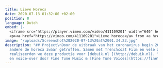 ```yaml
---
title: Lieve Horeca
date: 2020-07-13 01:32:00 +02:00
position: 0
language: Dutch
embed: |-
  <iframe src="https://player.vimeo.com/video/411109201" width="640" height="360" frameborder="0" allow="autoplay; fullscreen" allowfullscreen></iframe>
  <p><a href="https://vimeo.com/411109201">Lieve horeca</a> from <a href="https://vimeo.com/user7595505">Trenchcoat Film</a> on <a href="https://vimeo.com">Vimeo</a>.</p>
image: "/uploads/Screenshot%202020-07-13%20at%2001.34.23.jpg"
description: "## Project\nDoor de uitbraak van het coronavirus begin 2019 werd onder
  andere de horeca zwaar getroffen. Samen met Trenchcoat Film en vele andere professionals
  realiseerden we deze productie voor [debuik.nl ](http://debuik.nl). \n\n## Audio\nSounddesign
  en voice-over door Fine Tune Music & [Fine Tune Voices](https://finetunevoices.nl/)"
---
```


